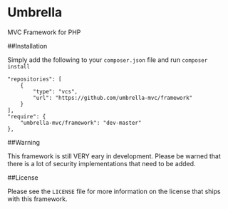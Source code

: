Umbrella
=========

MVC Framework for PHP

##Installation

Simply add the following to your `composer.json` file and run `composer install`

```
"repositories": [
    {
        "type": "vcs",
        "url": "https://github.com/umbrella-mvc/framework"
    }
],
"require": {
    "umbrella-mvc/framework": "dev-master"
},
```
    
##Warning

This framework is still VERY eary in development. Please be warned that there is a lot of security implementations that need to be added.

##License

Please see the `LICENSE` file for more information on the license that ships with this framework.
